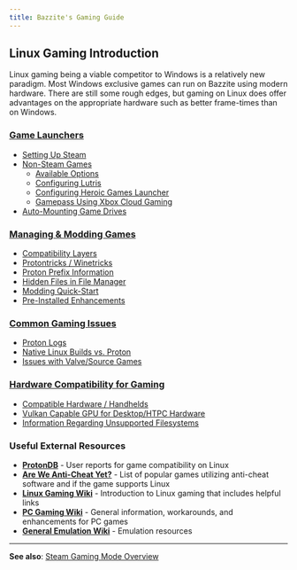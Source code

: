 ```yaml
---
title: Bazzite's Gaming Guide
---
```


<!-- ANCHOR: METADATA -->
<!--{"url_discourse": "https://universal-blue.discourse.group/docs?topic=31", "fetched_at": "2024-09-03 16:43:06.311188+00:00"}-->
<!-- ANCHOR_END: METADATA -->

## Linux Gaming Introduction

Linux gaming being a viable competitor to Windows is a relatively new paradigm. Most Windows exclusive games can run on Bazzite using modern hardware. There are still some rough edges, but gaming on Linux does offer advantages on the appropriate hardware such as better frame-times than on Windows.

### [**Game Launchers**](Game_Launchers.md)

- [Setting Up Steam](/Gaming/Game_Launchers.md#steam-setup)
- [Non-Steam Games](/Gaming/Game_Launchers.md#non-steam-games)
  - [Available Options](/Gaming/Game_Launchers.md#non-steam-games)
  - [Configuring Lutris](/Gaming/Game_Launchers.md#lutris-setup)
  - [Configuring Heroic Games Launcher](/Gaming/Game_Launchers.md#heroic-games-launcher-setup)
  - [Gamepass Using Xbox Cloud Gaming](/Gaming/Game_Launchers.md#game-pass-and-microsoft-store-games-xbox-cloud-gaming)
- [Auto-Mounting Game Drives](/Gaming/Game_Launchers.md#auto-mounting-game-drives)

### [**Managing & Modding Games**](Managing_and_modding_games.md)

- [Compatibility Layers](/Gaming/Managing_and_modding_games.md#compatibility-layers)
- [Protontricks / Winetricks](/Gaming/Managing_and_modding_games.md#protontricks-winetricks)
- [Proton Prefix Information](/Gaming/Managing_and_modding_games.md#what-is-a-protonwine-prefix)
- [Hidden Files in File Manager](/Gaming/Managing_and_modding_games.md#hidden-files-in-file-manager)
- [Modding Quick-Start](/Gaming/Managing_and_modding_games.md#modding-quick-start)
- [Pre-Installed Enhancements](/Gaming/Managing_and_modding_games.md#enhancements-pre-installed-on-bazzite)

### [**Common Gaming Issues**](Common_gaming_issues.md)

- [Proton Logs](/Gaming/Common_gaming_issues.md#steam-logs)
- [Native Linux Builds vs. Proton](/Gaming/Common_gaming_issues.md#native-linux-port-versus-windows-version)
- [Issues with Valve/Source Games](/Gaming/Common_gaming_issues.md#valve-source-engine-game-problems)

### [**Hardware Compatibility for Gaming**](Hardware_compatibility_for_gaming.md)

- [Compatible Hardware / Handhelds](/Gaming/Hardware_compatibility_for_gaming.md#minimum-system-requirements)
- [Vulkan Capable GPU for Desktop/HTPC Hardware](/Gaming/Hardware_compatibility_for_gaming.md#vulkan-compatible-gpu)
- [Information Regarding Unsupported Filesystems](/Gaming/Hardware_compatibility_for_gaming.md#unsupported-filesystems-for-secondary-drives)

### Useful External Resources

- [**ProtonDB**](https://www.protondb.com/explore) - User reports for game compatibility on Linux
- [**Are We Anti-Cheat Yet?**](https://areweanticheatyet.com/) - List of popular games utilizing anti-cheat software and if the game supports Linux
- [**Linux Gaming Wiki**](https://linux-gaming.kwindu.eu/index.php?title=Main_Page) - Introduction to Linux gaming that includes helpful links
- [**PC Gaming Wiki**](https://www.pcgamingwiki.com/wiki/Home) - General information, workarounds, and enhancements for PC games
- [**General Emulation Wiki**](https://emulation.gametechwiki.com/index.php/Main_Page) - Emulation resources

<hr>

**See also**: [Steam Gaming Mode Overview](../Handheld_and_HTPC_edition/Steam_Gaming_Mode.md)
